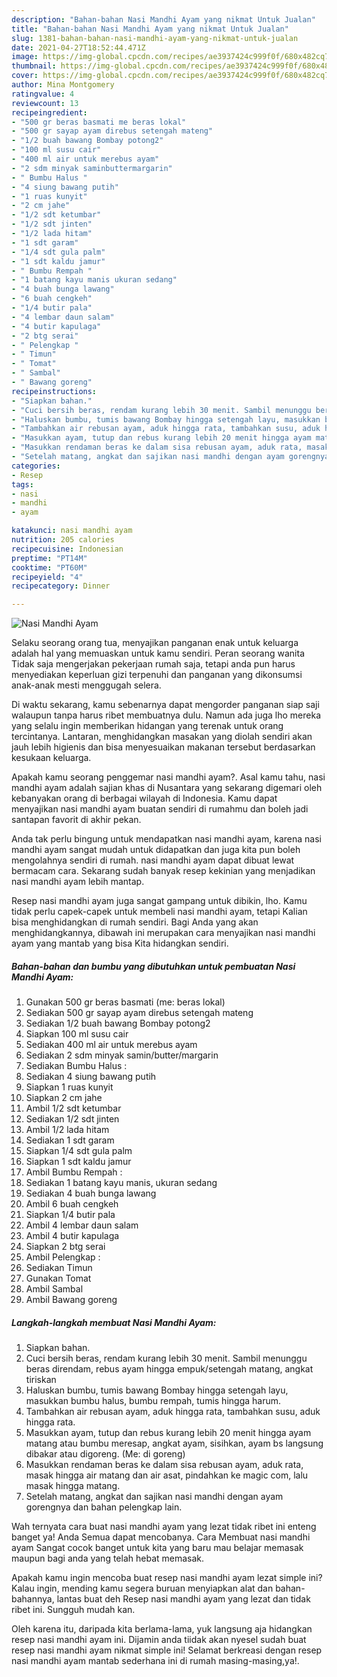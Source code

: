 ```yaml
---
description: "Bahan-bahan Nasi Mandhi Ayam yang nikmat Untuk Jualan"
title: "Bahan-bahan Nasi Mandhi Ayam yang nikmat Untuk Jualan"
slug: 1381-bahan-bahan-nasi-mandhi-ayam-yang-nikmat-untuk-jualan
date: 2021-04-27T18:52:44.471Z
image: https://img-global.cpcdn.com/recipes/ae3937424c999f0f/680x482cq70/nasi-mandhi-ayam-foto-resep-utama.jpg
thumbnail: https://img-global.cpcdn.com/recipes/ae3937424c999f0f/680x482cq70/nasi-mandhi-ayam-foto-resep-utama.jpg
cover: https://img-global.cpcdn.com/recipes/ae3937424c999f0f/680x482cq70/nasi-mandhi-ayam-foto-resep-utama.jpg
author: Mina Montgomery
ratingvalue: 4
reviewcount: 13
recipeingredient:
- "500 gr beras basmati me beras lokal"
- "500 gr sayap ayam direbus setengah mateng"
- "1/2 buah bawang Bombay potong2"
- "100 ml susu cair"
- "400 ml air untuk merebus ayam"
- "2 sdm minyak saminbuttermargarin"
- " Bumbu Halus "
- "4 siung bawang putih"
- "1 ruas kunyit"
- "2 cm jahe"
- "1/2 sdt ketumbar"
- "1/2 sdt jinten"
- "1/2 lada hitam"
- "1 sdt garam"
- "1/4 sdt gula palm"
- "1 sdt kaldu jamur"
- " Bumbu Rempah "
- "1 batang kayu manis ukuran sedang"
- "4 buah bunga lawang"
- "6 buah cengkeh"
- "1/4 butir pala"
- "4 lembar daun salam"
- "4 butir kapulaga"
- "2 btg serai"
- " Pelengkap "
- " Timun"
- " Tomat"
- " Sambal"
- " Bawang goreng"
recipeinstructions:
- "Siapkan bahan."
- "Cuci bersih beras, rendam kurang lebih 30 menit. Sambil menunggu beras direndam, rebus ayam hingga empuk/setengah matang, angkat tiriskan"
- "Haluskan bumbu, tumis bawang Bombay hingga setengah layu, masukkan bumbu halus, bumbu rempah, tumis hingga harum."
- "Tambahkan air rebusan ayam, aduk hingga rata, tambahkan susu, aduk hingga rata."
- "Masukkan ayam, tutup dan rebus kurang lebih 20 menit hingga ayam matang atau bumbu meresap, angkat ayam, sisihkan, ayam bs langsung dibakar atau digoreng. (Me: di goreng)"
- "Masukkan rendaman beras ke dalam sisa rebusan ayam, aduk rata, masak hingga air matang dan air asat, pindahkan ke magic com, lalu masak hingga matang."
- "Setelah matang, angkat dan sajikan nasi mandhi dengan ayam gorengnya dan bahan pelengkap lain."
categories:
- Resep
tags:
- nasi
- mandhi
- ayam

katakunci: nasi mandhi ayam 
nutrition: 205 calories
recipecuisine: Indonesian
preptime: "PT14M"
cooktime: "PT60M"
recipeyield: "4"
recipecategory: Dinner

---
```



![Nasi Mandhi Ayam](https://img-global.cpcdn.com/recipes/ae3937424c999f0f/680x482cq70/nasi-mandhi-ayam-foto-resep-utama.jpg)

Selaku seorang orang tua, menyajikan panganan enak untuk keluarga adalah hal yang memuaskan untuk kamu sendiri. Peran seorang  wanita Tidak saja mengerjakan pekerjaan rumah saja, tetapi anda pun harus menyediakan keperluan gizi terpenuhi dan panganan yang dikonsumsi anak-anak mesti menggugah selera.

Di waktu  sekarang, kamu sebenarnya dapat mengorder panganan siap saji walaupun tanpa harus ribet membuatnya dulu. Namun ada juga lho mereka yang selalu ingin memberikan hidangan yang terenak untuk orang tercintanya. Lantaran, menghidangkan masakan yang diolah sendiri akan jauh lebih higienis dan bisa menyesuaikan makanan tersebut berdasarkan kesukaan keluarga. 



Apakah kamu seorang penggemar nasi mandhi ayam?. Asal kamu tahu, nasi mandhi ayam adalah sajian khas di Nusantara yang sekarang digemari oleh kebanyakan orang di berbagai wilayah di Indonesia. Kamu dapat menyajikan nasi mandhi ayam buatan sendiri di rumahmu dan boleh jadi santapan favorit di akhir pekan.

Anda tak perlu bingung untuk mendapatkan nasi mandhi ayam, karena nasi mandhi ayam sangat mudah untuk didapatkan dan juga kita pun boleh mengolahnya sendiri di rumah. nasi mandhi ayam dapat dibuat lewat bermacam cara. Sekarang sudah banyak resep kekinian yang menjadikan nasi mandhi ayam lebih mantap.

Resep nasi mandhi ayam juga sangat gampang untuk dibikin, lho. Kamu tidak perlu capek-capek untuk membeli nasi mandhi ayam, tetapi Kalian bisa menghidangkan di rumah sendiri. Bagi Anda yang akan menghidangkannya, dibawah ini merupakan cara menyajikan nasi mandhi ayam yang mantab yang bisa Kita hidangkan sendiri.

<!--inarticleads1-->

##### Bahan-bahan dan bumbu yang dibutuhkan untuk pembuatan Nasi Mandhi Ayam:

1. Gunakan 500 gr beras basmati (me: beras lokal)
1. Sediakan 500 gr sayap ayam direbus setengah mateng
1. Sediakan 1/2 buah bawang Bombay potong2
1. Siapkan 100 ml susu cair
1. Sediakan 400 ml air untuk merebus ayam
1. Sediakan 2 sdm minyak samin/butter/margarin
1. Sediakan  Bumbu Halus :
1. Sediakan 4 siung bawang putih
1. Siapkan 1 ruas kunyit
1. Siapkan 2 cm jahe
1. Ambil 1/2 sdt ketumbar
1. Sediakan 1/2 sdt jinten
1. Ambil 1/2 lada hitam
1. Sediakan 1 sdt garam
1. Siapkan 1/4 sdt gula palm
1. Siapkan 1 sdt kaldu jamur
1. Ambil  Bumbu Rempah :
1. Sediakan 1 batang kayu manis, ukuran sedang
1. Sediakan 4 buah bunga lawang
1. Ambil 6 buah cengkeh
1. Siapkan 1/4 butir pala
1. Ambil 4 lembar daun salam
1. Ambil 4 butir kapulaga
1. Siapkan 2 btg serai
1. Ambil  Pelengkap :
1. Sediakan  Timun
1. Gunakan  Tomat
1. Ambil  Sambal
1. Ambil  Bawang goreng




<!--inarticleads2-->

##### Langkah-langkah membuat Nasi Mandhi Ayam:

1. Siapkan bahan.
1. Cuci bersih beras, rendam kurang lebih 30 menit. Sambil menunggu beras direndam, rebus ayam hingga empuk/setengah matang, angkat tiriskan
1. Haluskan bumbu, tumis bawang Bombay hingga setengah layu, masukkan bumbu halus, bumbu rempah, tumis hingga harum.
1. Tambahkan air rebusan ayam, aduk hingga rata, tambahkan susu, aduk hingga rata.
1. Masukkan ayam, tutup dan rebus kurang lebih 20 menit hingga ayam matang atau bumbu meresap, angkat ayam, sisihkan, ayam bs langsung dibakar atau digoreng. (Me: di goreng)
1. Masukkan rendaman beras ke dalam sisa rebusan ayam, aduk rata, masak hingga air matang dan air asat, pindahkan ke magic com, lalu masak hingga matang.
1. Setelah matang, angkat dan sajikan nasi mandhi dengan ayam gorengnya dan bahan pelengkap lain.




Wah ternyata cara buat nasi mandhi ayam yang lezat tidak ribet ini enteng banget ya! Anda Semua dapat mencobanya. Cara Membuat nasi mandhi ayam Sangat cocok banget untuk kita yang baru mau belajar memasak maupun bagi anda yang telah hebat memasak.

Apakah kamu ingin mencoba buat resep nasi mandhi ayam lezat simple ini? Kalau ingin, mending kamu segera buruan menyiapkan alat dan bahan-bahannya, lantas buat deh Resep nasi mandhi ayam yang lezat dan tidak ribet ini. Sungguh mudah kan. 

Oleh karena itu, daripada kita berlama-lama, yuk langsung aja hidangkan resep nasi mandhi ayam ini. Dijamin anda tiidak akan nyesel sudah buat resep nasi mandhi ayam nikmat simple ini! Selamat berkreasi dengan resep nasi mandhi ayam mantab sederhana ini di rumah masing-masing,ya!.

